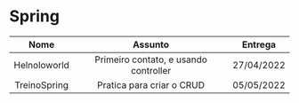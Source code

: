 # Spring

Nome |Assunto|Entrega
:--:|:--:|:--:
Helnoloworld|Primeiro contato, e usando controller|27/04/2022
TreinoSpring| Pratica para criar o CRUD| 05/05/2022
